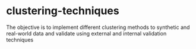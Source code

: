 # clustering-techniques
The objective is to implement different clustering methods to synthetic and real-world data and validate using external and internal validation techniques
